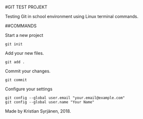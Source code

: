 #GIT TEST PROJEKT

Testing Git in school environment using Linux terminal commands.

##COMMANDS

Start a new project

	git init

Add your new files.

	git add .

Commit your changes.

	git commit

Configure your settings

	git config --global user.email "your.email@example.com"
	git config --global user.name "Your Name"

Made by Kristian Syrjänen, 2018.
